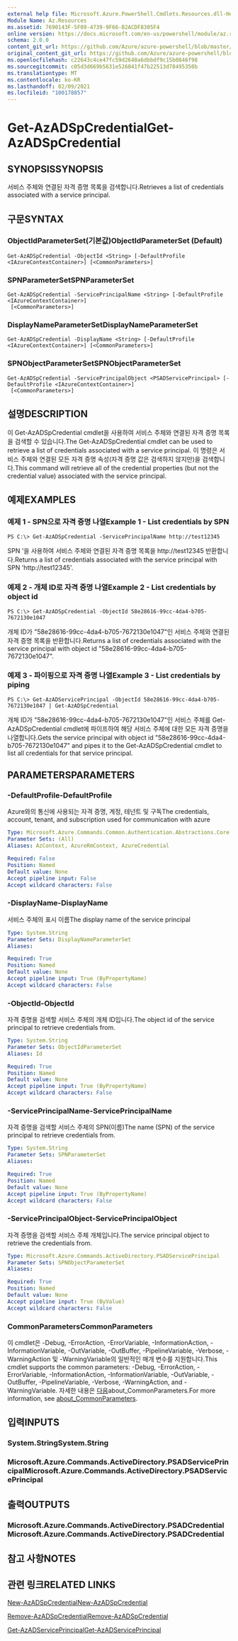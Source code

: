 ```yaml
---
external help file: Microsoft.Azure.PowerShell.Cmdlets.Resources.dll-Help.xml
Module Name: Az.Resources
ms.assetid: 7690143F-5F09-4739-9F66-B2ACDF8305F4
online version: https://docs.microsoft.com/en-us/powershell/module/az.resources/get-azadspcredential
schema: 2.0.0
content_git_url: https://github.com/Azure/azure-powershell/blob/master/src/Resources/Resources/help/Get-AzADSpCredential.md
original_content_git_url: https://github.com/Azure/azure-powershell/blob/master/src/Resources/Resources/help/Get-AzADSpCredential.md
ms.openlocfilehash: c22643c4ce47fc59d2640a6dbbdf9c15b0846f98
ms.sourcegitcommit: c05d3d669b5631e526841f47b22513d78495350b
ms.translationtype: MT
ms.contentlocale: ko-KR
ms.lasthandoff: 02/09/2021
ms.locfileid: "100178857"
---
```

# <span data-ttu-id="62218-101">Get-AzADSpCredential</span><span class="sxs-lookup"><span data-stu-id="62218-101">Get-AzADSpCredential</span></span>

## <span data-ttu-id="62218-102">SYNOPSIS</span><span class="sxs-lookup"><span data-stu-id="62218-102">SYNOPSIS</span></span>
<span data-ttu-id="62218-103">서비스 주체와 연결된 자격 증명 목록을 검색합니다.</span><span class="sxs-lookup"><span data-stu-id="62218-103">Retrieves a list of credentials associated with a service principal.</span></span>

## <span data-ttu-id="62218-104">구문</span><span class="sxs-lookup"><span data-stu-id="62218-104">SYNTAX</span></span>

### <span data-ttu-id="62218-105">ObjectIdParameterSet(기본값)</span><span class="sxs-lookup"><span data-stu-id="62218-105">ObjectIdParameterSet (Default)</span></span>
```
Get-AzADSpCredential -ObjectId <String> [-DefaultProfile <IAzureContextContainer>] [<CommonParameters>]
```

### <span data-ttu-id="62218-106">SPNParameterSet</span><span class="sxs-lookup"><span data-stu-id="62218-106">SPNParameterSet</span></span>
```
Get-AzADSpCredential -ServicePrincipalName <String> [-DefaultProfile <IAzureContextContainer>]
 [<CommonParameters>]
```

### <span data-ttu-id="62218-107">DisplayNameParameterSet</span><span class="sxs-lookup"><span data-stu-id="62218-107">DisplayNameParameterSet</span></span>
```
Get-AzADSpCredential -DisplayName <String> [-DefaultProfile <IAzureContextContainer>] [<CommonParameters>]
```

### <span data-ttu-id="62218-108">SPNObjectParameterSet</span><span class="sxs-lookup"><span data-stu-id="62218-108">SPNObjectParameterSet</span></span>
```
Get-AzADSpCredential -ServicePrincipalObject <PSADServicePrincipal> [-DefaultProfile <IAzureContextContainer>]
 [<CommonParameters>]
```

## <span data-ttu-id="62218-109">설명</span><span class="sxs-lookup"><span data-stu-id="62218-109">DESCRIPTION</span></span>
<span data-ttu-id="62218-110">이 Get-AzADSpCredential cmdlet을 사용하여 서비스 주체와 연결된 자격 증명 목록을 검색할 수 있습니다.</span><span class="sxs-lookup"><span data-stu-id="62218-110">The Get-AzADSpCredential cmdlet can be used to retrieve a list of credentials associated with a service principal.</span></span>
<span data-ttu-id="62218-111">이 명령은 서비스 주체와 연결된 모든 자격 증명 속성(자격 증명 값은 검색하지 않지만)을 검색합니다.</span><span class="sxs-lookup"><span data-stu-id="62218-111">This command will retrieve all of the credential properties (but not the credential value) associated with the service principal.</span></span>

## <span data-ttu-id="62218-112">예제</span><span class="sxs-lookup"><span data-stu-id="62218-112">EXAMPLES</span></span>

### <span data-ttu-id="62218-113">예제 1 - SPN으로 자격 증명 나열</span><span class="sxs-lookup"><span data-stu-id="62218-113">Example 1 - List credentials by SPN</span></span>

```
PS C:\> Get-AzADSpCredential -ServicePrincipalName http://test12345
```

<span data-ttu-id="62218-114">SPN '을 사용하여 서비스 주체와 연결된 자격 증명 목록을 http://test12345 반환합니다.</span><span class="sxs-lookup"><span data-stu-id="62218-114">Returns a list of credentials associated with the service principal with SPN 'http://test12345'.</span></span>

### <span data-ttu-id="62218-115">예제 2 - 개체 ID로 자격 증명 나열</span><span class="sxs-lookup"><span data-stu-id="62218-115">Example 2 - List credentials by object id</span></span>

```
PS C:\> Get-AzADSpCredential -ObjectId 58e28616-99cc-4da4-b705-7672130e1047
```

<span data-ttu-id="62218-116">개체 ID가 "58e28616-99cc-4da4-b705-7672130e1047"인 서비스 주체와 연결된 자격 증명 목록을 반환합니다.</span><span class="sxs-lookup"><span data-stu-id="62218-116">Returns a list of credentials associated with the service principal with object id "58e28616-99cc-4da4-b705-7672130e1047".</span></span>

### <span data-ttu-id="62218-117">예제 3 - 파이핑으로 자격 증명 나열</span><span class="sxs-lookup"><span data-stu-id="62218-117">Example 3 - List credentials by piping</span></span>

```
PS C:\> Get-AzADServicePrincipal -ObjectId 58e28616-99cc-4da4-b705-7672130e1047 | Get-AzADSpCredential
```

<span data-ttu-id="62218-118">개체 ID가 "58e28616-99cc-4da4-b705-7672130e1047"인 서비스 주체를 Get-AzADSpCredential cmdlet에 파이프하여 해당 서비스 주체에 대한 모든 자격 증명을 나열합니다.</span><span class="sxs-lookup"><span data-stu-id="62218-118">Gets the service principal with object id "58e28616-99cc-4da4-b705-7672130e1047" and pipes it to the Get-AzADSpCredential cmdlet to list all credentials for that service principal.</span></span>

## <span data-ttu-id="62218-119">PARAMETERS</span><span class="sxs-lookup"><span data-stu-id="62218-119">PARAMETERS</span></span>

### <span data-ttu-id="62218-120">-DefaultProfile</span><span class="sxs-lookup"><span data-stu-id="62218-120">-DefaultProfile</span></span>
<span data-ttu-id="62218-121">Azure와의 통신에 사용되는 자격 증명, 계정, 테넌트 및 구독</span><span class="sxs-lookup"><span data-stu-id="62218-121">The credentials, account, tenant, and subscription used for communication with azure</span></span>

```yaml
Type: Microsoft.Azure.Commands.Common.Authentication.Abstractions.Core.IAzureContextContainer
Parameter Sets: (All)
Aliases: AzContext, AzureRmContext, AzureCredential

Required: False
Position: Named
Default value: None
Accept pipeline input: False
Accept wildcard characters: False
```

### <span data-ttu-id="62218-122">-DisplayName</span><span class="sxs-lookup"><span data-stu-id="62218-122">-DisplayName</span></span>
<span data-ttu-id="62218-123">서비스 주체의 표시 이름</span><span class="sxs-lookup"><span data-stu-id="62218-123">The display name of the service principal</span></span>

```yaml
Type: System.String
Parameter Sets: DisplayNameParameterSet
Aliases:

Required: True
Position: Named
Default value: None
Accept pipeline input: True (ByPropertyName)
Accept wildcard characters: False
```

### <span data-ttu-id="62218-124">-ObjectId</span><span class="sxs-lookup"><span data-stu-id="62218-124">-ObjectId</span></span>
<span data-ttu-id="62218-125">자격 증명을 검색할 서비스 주체의 개체 ID입니다.</span><span class="sxs-lookup"><span data-stu-id="62218-125">The object id of the service principal to retrieve credentials from.</span></span>

```yaml
Type: System.String
Parameter Sets: ObjectIdParameterSet
Aliases: Id

Required: True
Position: Named
Default value: None
Accept pipeline input: True (ByPropertyName)
Accept wildcard characters: False
```

### <span data-ttu-id="62218-126">-ServicePrincipalName</span><span class="sxs-lookup"><span data-stu-id="62218-126">-ServicePrincipalName</span></span>
<span data-ttu-id="62218-127">자격 증명을 검색할 서비스 주체의 SPN(이름)</span><span class="sxs-lookup"><span data-stu-id="62218-127">The name (SPN) of the service principal to retrieve credentials from.</span></span>

```yaml
Type: System.String
Parameter Sets: SPNParameterSet
Aliases:

Required: True
Position: Named
Default value: None
Accept pipeline input: True (ByPropertyName)
Accept wildcard characters: False
```

### <span data-ttu-id="62218-128">-ServicePrincipalObject</span><span class="sxs-lookup"><span data-stu-id="62218-128">-ServicePrincipalObject</span></span>
<span data-ttu-id="62218-129">자격 증명을 검색할 서비스 주체 개체입니다.</span><span class="sxs-lookup"><span data-stu-id="62218-129">The service principal object to retrieve the credentials from.</span></span>

```yaml
Type: Microsoft.Azure.Commands.ActiveDirectory.PSADServicePrincipal
Parameter Sets: SPNObjectParameterSet
Aliases:

Required: True
Position: Named
Default value: None
Accept pipeline input: True (ByValue)
Accept wildcard characters: False
```

### <span data-ttu-id="62218-130">CommonParameters</span><span class="sxs-lookup"><span data-stu-id="62218-130">CommonParameters</span></span>
<span data-ttu-id="62218-131">이 cmdlet은 -Debug, -ErrorAction, -ErrorVariable, -InformationAction, -InformationVariable, -OutVariable, -OutBuffer, -PipelineVariable, -Verbose, -WarningAction 및 -WarningVariable의 일반적인 매개 변수를 지원합니다.</span><span class="sxs-lookup"><span data-stu-id="62218-131">This cmdlet supports the common parameters: -Debug, -ErrorAction, -ErrorVariable, -InformationAction, -InformationVariable, -OutVariable, -OutBuffer, -PipelineVariable, -Verbose, -WarningAction, and -WarningVariable.</span></span> <span data-ttu-id="62218-132">자세한 내용은 [다음](http://go.microsoft.com/fwlink/?LinkID=113216)about_CommonParameters.</span><span class="sxs-lookup"><span data-stu-id="62218-132">For more information, see [about_CommonParameters](http://go.microsoft.com/fwlink/?LinkID=113216).</span></span>

## <span data-ttu-id="62218-133">입력</span><span class="sxs-lookup"><span data-stu-id="62218-133">INPUTS</span></span>

### <span data-ttu-id="62218-134">System.String</span><span class="sxs-lookup"><span data-stu-id="62218-134">System.String</span></span>

### <span data-ttu-id="62218-135">Microsoft.Azure.Commands.ActiveDirectory.PSADServicePrincipal</span><span class="sxs-lookup"><span data-stu-id="62218-135">Microsoft.Azure.Commands.ActiveDirectory.PSADServicePrincipal</span></span>

## <span data-ttu-id="62218-136">출력</span><span class="sxs-lookup"><span data-stu-id="62218-136">OUTPUTS</span></span>

### <span data-ttu-id="62218-137">Microsoft.Azure.Commands.ActiveDirectory.PSADCredential</span><span class="sxs-lookup"><span data-stu-id="62218-137">Microsoft.Azure.Commands.ActiveDirectory.PSADCredential</span></span>

## <span data-ttu-id="62218-138">참고 사항</span><span class="sxs-lookup"><span data-stu-id="62218-138">NOTES</span></span>

## <span data-ttu-id="62218-139">관련 링크</span><span class="sxs-lookup"><span data-stu-id="62218-139">RELATED LINKS</span></span>

[<span data-ttu-id="62218-140">New-AzADSpCredential</span><span class="sxs-lookup"><span data-stu-id="62218-140">New-AzADSpCredential</span></span>](./New-AzADSpCredential.md)

[<span data-ttu-id="62218-141">Remove-AzADSpCredential</span><span class="sxs-lookup"><span data-stu-id="62218-141">Remove-AzADSpCredential</span></span>](./Remove-AzADSpCredential.md)

[<span data-ttu-id="62218-142">Get-AzADServicePrincipal</span><span class="sxs-lookup"><span data-stu-id="62218-142">Get-AzADServicePrincipal</span></span>](./Get-AzADServicePrincipal.md)

